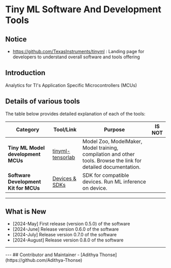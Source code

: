 # Tiny ML Software And Development Tools

## Notice
- https://github.com/TexasInstruments/tinyml : Landing page for developers to understand overall software and tools offering  

## Introduction

Analytics for TI's Application Specific Microcontrollers (MCUs)


## Details of various tools

The table below provides detailed explanation of each of the tools:

| Category                              | Tool/Link                                                               | Purpose                                                                                                         | IS NOT                |
|---------------------------------------|-------------------------------------------------------------------------|-----------------------------------------------------------------------------------------------------------------|-----------------------|
| **Tiny ML Model development MCUs**    | [tinyml-tensorlab](https://github.com/TexasInstruments/tinyml-tensorlab) | Model Zoo, ModelMaker, Model training, compilation and other tools. Browse the link for detailed documentation. |      |
| **Software Development Kit for MCUs** | [Devices & SDKs](readme_sdk.md)                                         | SDK for compatible devices. Run ML inference on device.                                                         |   |


<hr>

## What is New
- [2024-May] First release (version 0.5.0) of the software
- [2024-June] Release version 0.6.0 of the software
- [2024-July] Release version 0.7.0 of the software
- [2024-August] Release version 0.8.0 of the software

<hr>
---
## Contributor and Maintainer
- [Adithya Thonse](https://github.com/Adithya-Thonse)
